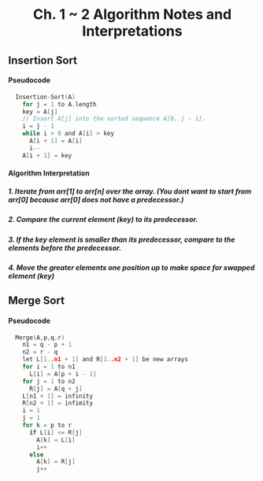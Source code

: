 # <h1 align='center'> Ch. 1 ~ 2 Algorithm Notes and Interpretations

## Insertion Sort 
#### Pseudocode
```C
  Insertion-Sort(A)
    for j = 1 to A.length
    key = A[j]
    // Insert A[j] into the sorted sequence A[0..j - 1].
    i = j - 1
    while i > 0 and A[i] > key
      A[i + 1] = A[i]
      i--
    A[i + 1] = key

```
#### Algorithm Interpretation 
##### 1. Iterate from arr[1] to arr[n] over the array. (You dont want to start from arr[0] because arr[0] does not have a predecessor.)
##### 2. Compare the current element (key) to its predecessor.
##### 3. If the key element is smaller than its predecessor, compare to the elements before the predecessor. 
##### 4. Move the greater elements one position up to make space for swapped element (key)

## Merge Sort 
#### Pseudocode
```C
  Merge(A,p,q,r)
    n1 = q - p + 1
    n2 = r - q
    let L[1..n1 + 1] and R[1..n2 + 1] be new arrays
    for i = 1 to n1
      L[i] = A[p + i - 1]
    for j = 1 to n2
      R[j] = A[q + j]
    L[n1 + 1] = infinity
    R[n2 + 1] = infimity
    i = 1
    j = 1
    for k = p to r
      if L[i] <= R[j]
        A[k] = L[i]
        i++
      else 
        A[k] = R[j]
        j++
        
```
